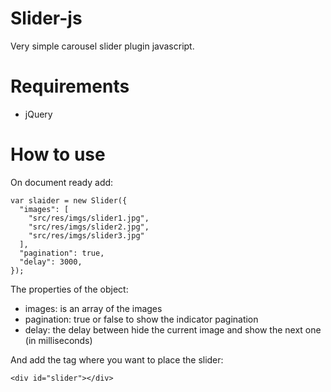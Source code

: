 # Slider-js
Very simple carousel slider plugin javascript.

# Requirements
* jQuery

# How to use
On document ready add:
```
var slaider = new Slider({
  "images": [
    "src/res/imgs/slider1.jpg",
    "src/res/imgs/slider2.jpg",
    "src/res/imgs/slider3.jpg"
  ],
  "pagination": true,
  "delay": 3000,
});
```

The properties of the object:
* images: is an array of the images
* pagination: true or false to show the indicator pagination
* delay: the delay between hide the current image and show the next one (in milliseconds)

And add the tag where you want to place the slider:
```
<div id="slider"></div>
```
